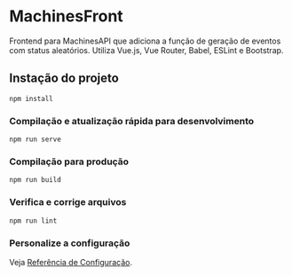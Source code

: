 # MachinesFront

Frontend para MachinesAPI que adiciona a função de geração de eventos com status aleatórios.
Utiliza Vue.js, Vue Router, Babel, ESLint e Bootstrap.

## Instação do projeto
```
npm install
```

### Compilação e atualização rápida para desenvolvimento
```
npm run serve
```

### Compilação para produção
```
npm run build
```

### Verifica e corrige arquivos
```
npm run lint
```

### Personalize a configuração
Veja [Referência de Configuração](https://cli.vuejs.org/config/).

